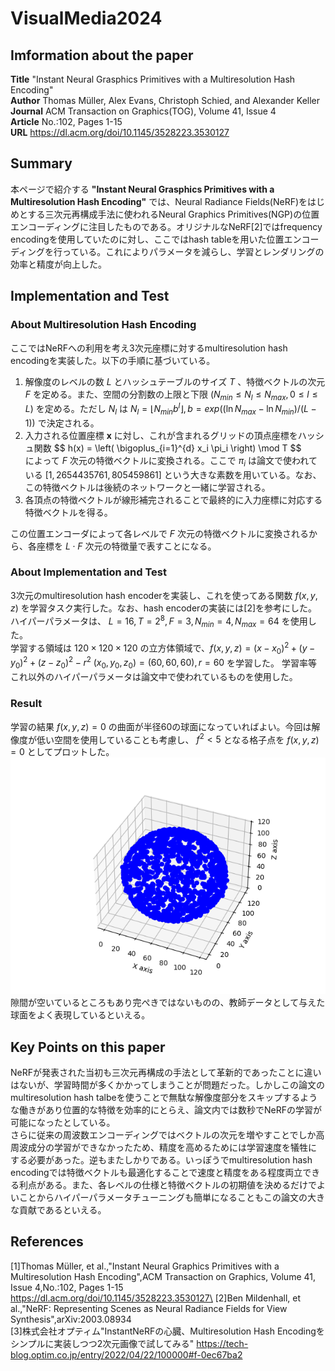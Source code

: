 # VisualMedia2024

## Imformation about the paper
**Title** "Instant Neural Grasphics Primitives with a Multiresolution Hash Encoding"\
**Author** Thomas Müller, Alex Evans, Christoph Schied, and Alexander Keller\
**Journal** ACM Transaction on Graphics(TOG), Volume 41, Issue 4\
**Article** No.:102, Pages 1-15\
**URL** https://dl.acm.org/doi/10.1145/3528223.3530127

## Summary
本ページで紹介する **"Instant Neural Grasphics Primitives with a Multiresolution Hash Encoding"** では、Neural Radiance Fields(NeRF)をはじめとする三次元再構成手法に使われるNeural Graphics Primitives(NGP)の位置エンコーディングに注目したものである。オリジナルなNeRF[2]ではfrequency encodingを使用していたのに対し、ここではhash tableを用いた位置エンコーディングを行っている。これによりパラメータを減らし、学習とレンダリングの効率と精度が向上した。


## Implementation and Test
### About Multiresolution Hash Encoding 
ここではNeRFへの利用を考え3次元座標に対するmultiresolution hash encodingを実装した。以下の手順に基づいている。
1. 解像度のレベルの数 $L$ とハッシュテーブルのサイズ $T$ 、特徴ベクトルの次元 $F$ を定める。また、空間の分割数の上限と下限 $(N_{min}\leq N_l\leq N_{max},0\leq l\leq L)$ を定める。ただし $N_l$ は $N_l=\lfloor N_{min}b^l\rfloor,b=exp((\ln N_{max}-\ln N_{min})/(L-1))$ で決定される。
1. 入力される位置座標 $\boldsymbol{x}$ に対し、これが含まれるグリッドの頂点座標をハッシュ関数
\$$
h(x) = \left( \bigoplus_{i=1}^{d} x_i \pi_i \right) \mod T
$$\
によって $F$ 次元の特徴ベクトルに変換される。ここで $\pi_i$ は論文で使われている $[1,2654435761,805459861]$ という大きな素数を用いている。なお、この特徴ベクトルは後続のネットワークと一緒に学習される。
1. 各頂点の特徴ベクトルが線形補完されることで最終的に入力座標に対応する特徴ベクトルを得る。

この位置エンコーダによって各レベルで $F$ 次元の特徴ベクトルに変換されるから、各座標を $L\cdot F$ 次元の特徴量で表すことになる。

### About Implementation and Test
3次元のmultiresolution hash encoderを実装し、これを使ってある関数 $f(x,y,z)$ を学習タスク実行した。なお、hash encoderの実装には[2]を参考にした。\
ハイパーパラメータは、 $L=16,T=2^8,F=3,N_{min}=4,N_{max}=64$ を使用した。\
学習する領域は $120\times 120\times 120$ の立方体領域で、$f(x,y,z)=(x-x_0)^2+(y-y_0)^2+(z-z_0)^2-r^2$ $(x_0,y_0,z_0)=(60,60,60),r=60$ を学習した。
学習率等これ以外のハイパーパラメータは論文中で使われているものを使用した。
### Result
学習の結果 $f(x,y,z)=0$ の曲面が半径60の球面になっていればよい。今回は解像度が低い空間を使用していることも考慮し、 $f^2<5$ となる格子点を $f(x,y,z)=0$ としてプロットした。
![result1](result1.png "Resut")
隙間が空いているところもあり完ぺきではないものの、教師データとして与えた球面をよく表現しているといえる。
## Key Points on this paper
NeRFが発表された当初も三次元再構成の手法として革新的であったことに違いはないが、学習時間が多くかかってしまうことが問題だった。しかしこの論文のmultiresolution hash talbeを使うことで無駄な解像度部分をスキップするような働きがあり位置的な特徴を効率的にとらえ、論文内では数秒でNeRFの学習が可能になったとしている。\
さらに従来の周波数エンコーディングではベクトルの次元を増やすことでしか高周波成分の学習ができなかったため、精度を高めるためには学習速度を犠牲にする必要があった。逆もまたしかりである。いっぽうでmultiresolution hash encodingでは特徴ベクトルも最適化することで速度と精度をある程度両立できる利点がある。また、各レベルの仕様と特徴ベクトルの初期値を決めるだけでよいことからハイパーパラメータチューニングも簡単になることもこの論文の大きな貢献であるといえる。
## References
[1]Thomas Müller, et al.,"Instant Neural Graphics Primitives with a Multiresolution Hash Encoding",ACM Transaction on Graphics, Volume 41, Issue 4,No.:102, Pages 1-15
https://dl.acm.org/doi/10.1145/3528223.3530127\
[2]Ben Mildenhall, et al.,"NeRF: Representing Scenes as Neural Radiance Fields for View Synthesis",arXiv:2003.08934\
[3]株式会社オプティム"InstantNeRFの心臓、Multiresolution Hash Encodingをシンプルに実装しつつ2次元画像で試してみる"
https://tech-blog.optim.co.jp/entry/2022/04/22/100000#f-0ec67ba2
